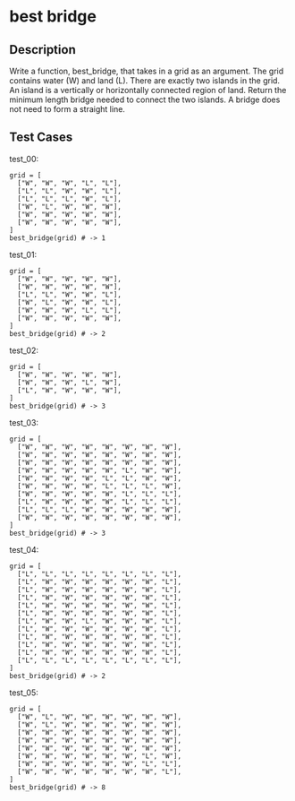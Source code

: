 # best bridge

## Description

Write a function, best_bridge, that takes in a grid as an argument. The grid contains water (W) and land (L). There are exactly two islands in the grid. An island is a vertically or horizontally connected region of land. Return the minimum length bridge needed to connect the two islands. A bridge does not need to form a straight line.

## Test Cases

test_00:

```text
grid = [
  ["W", "W", "W", "L", "L"],
  ["L", "L", "W", "W", "L"],
  ["L", "L", "L", "W", "L"],
  ["W", "L", "W", "W", "W"],
  ["W", "W", "W", "W", "W"],
  ["W", "W", "W", "W", "W"],
]
best_bridge(grid) # -> 1
```

test_01:

```text
grid = [
  ["W", "W", "W", "W", "W"],
  ["W", "W", "W", "W", "W"],
  ["L", "L", "W", "W", "L"],
  ["W", "L", "W", "W", "L"],
  ["W", "W", "W", "L", "L"],
  ["W", "W", "W", "W", "W"],
]
best_bridge(grid) # -> 2
```

test_02:

```text
grid = [
  ["W", "W", "W", "W", "W"],
  ["W", "W", "W", "L", "W"],
  ["L", "W", "W", "W", "W"],
]
best_bridge(grid) # -> 3
```

test_03:

```text
grid = [
  ["W", "W", "W", "W", "W", "W", "W", "W"],
  ["W", "W", "W", "W", "W", "W", "W", "W"],
  ["W", "W", "W", "W", "W", "W", "W", "W"],
  ["W", "W", "W", "W", "W", "L", "W", "W"],
  ["W", "W", "W", "W", "L", "L", "W", "W"],
  ["W", "W", "W", "W", "L", "L", "L", "W"],
  ["W", "W", "W", "W", "W", "L", "L", "L"],
  ["L", "W", "W", "W", "W", "L", "L", "L"],
  ["L", "L", "L", "W", "W", "W", "W", "W"],
  ["W", "W", "W", "W", "W", "W", "W", "W"],
]
best_bridge(grid) # -> 3
```

test_04:

```text
grid = [
  ["L", "L", "L", "L", "L", "L", "L", "L"],
  ["L", "W", "W", "W", "W", "W", "W", "L"],
  ["L", "W", "W", "W", "W", "W", "W", "L"],
  ["L", "W", "W", "W", "W", "W", "W", "L"],
  ["L", "W", "W", "W", "W", "W", "W", "L"],
  ["L", "W", "W", "W", "W", "W", "W", "L"],
  ["L", "W", "W", "L", "W", "W", "W", "L"],
  ["L", "W", "W", "W", "W", "W", "W", "L"],
  ["L", "W", "W", "W", "W", "W", "W", "L"],
  ["L", "W", "W", "W", "W", "W", "W", "L"],
  ["L", "W", "W", "W", "W", "W", "W", "L"],
  ["L", "L", "L", "L", "L", "L", "L", "L"],
]
best_bridge(grid) # -> 2
```

test_05:

```text
grid = [
  ["W", "L", "W", "W", "W", "W", "W", "W"],
  ["W", "L", "W", "W", "W", "W", "W", "W"],
  ["W", "W", "W", "W", "W", "W", "W", "W"],
  ["W", "W", "W", "W", "W", "W", "W", "W"],
  ["W", "W", "W", "W", "W", "W", "W", "W"],
  ["W", "W", "W", "W", "W", "W", "L", "W"],
  ["W", "W", "W", "W", "W", "W", "L", "L"],
  ["W", "W", "W", "W", "W", "W", "W", "L"],
]
best_bridge(grid) # -> 8
```
